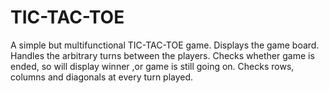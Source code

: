 # TIC-TAC-TOE
A simple but multifunctional TIC-TAC-TOE game.
Displays the game board.
Handles the arbitrary turns between the players.
Checks whether game is ended, so will display winner ,or game is still going on.
Checks rows, columns and diagonals at every turn played.
